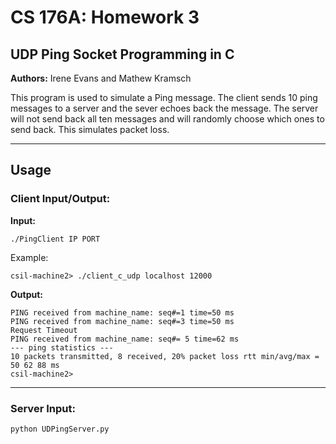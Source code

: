 # CS 176A: Homework 3
## UDP Ping Socket Programming in C

**Authors:** Irene Evans and Mathew Kramsch

This program is used to simulate a Ping message. The client sends 10 ping messages to a server and the sever echoes back the message. The server will not send back all ten messages and will randomly choose which ones to send back. This simulates packet loss.

---
## Usage 
### Client Input/Output:
**Input:**  <br>
```
./PingClient IP PORT
```

Example:  <br>
```
csil-machine2> ./client_c_udp localhost 12000
```

**Output:**  <br>
```
PING received from machine_name: seq#=1 time=50 ms
PING received from machine_name: seq#=3 time=50 ms
Request Timeout
PING received from machine_name: seq#= 5 time=62 ms
--- ping statistics ---
10 packets transmitted, 8 received, 20% packet loss rtt min/avg/max = 50 62 88 ms
csil-machine2>
```
---
### Server Input:
```
python UDPingServer.py
```
